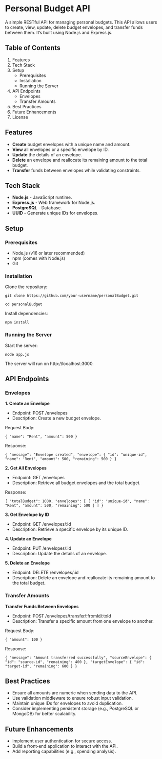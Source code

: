 # Personal Budget API

A simple RESTful API for managing personal budgets. This API allows users to create, view, update, delete budget envelopes, and transfer funds between them. It’s built using Node.js and Express.js.

## Table of Contents

1. Features
2. Tech Stack
3. Setup
   - Prerequisites
   - Installation
   - Running the Server
4. API Endpoints
   - Envelopes
   - Transfer Amounts
5. Best Practices
6. Future Enhancements
7. License


## Features

- **Create** budget envelopes with a unique name and amount.
- **View** all envelopes or a specific envelope by ID.
- **Update** the details of an envelope.
- **Delete** an envelope and reallocate its remaining amount to the total budget.
- **Transfer** funds between envelopes while validating constraints.


## Tech Stack

- **Node.js** - JavaScript runtime.
- **Express.js** - Web framework for Node.js.
- **PostgreSQL** - Database.
- **UUID** - Generate unique IDs for envelopes.


## Setup

### Prerequisites
- Node.js (v16 or later recommended)
- npm (comes with Node.js)
- Git


### Installation

Clone the repository:

``git clone https://github.com/your-username/personalBudget.git``

``cd personalBudget``

Install dependencies:

``npm install``

### Running the Server

Start the server:

``node app.js``

The server will run on http://localhost:3000.


## API Endpoints

### Envelopes

**1. Create an Envelope**

- Endpoint: POST /envelopes
- Description: Create a new budget envelope.

Request Body:

``{
    "name": "Rent",
    "amount": 500
}``

Response:

``{
    "message": "Envelope created",
    "envelope": {
        "id": "unique-id",
        "name": "Rent",
        "amount": 500,
        "remaining": 500
    }
}``

**2. Get All Envelopes**
- Endpoint: GET /envelopes
- Description: Retrieve all budget envelopes and the total budget.

Response:

``{
    "totalBudget": 1000,
    "envelopes": [
        {
            "id": "unique-id",
            "name": "Rent",
            "amount": 500,
            "remaining": 500
        }
    ]
}``

**3. Get Envelope by ID**
- Endpoint: GET /envelopes/:id
- Description: Retrieve a specific envelope by its unique ID.

**4. Update an Envelope**
- Endpoint: PUT /envelopes/:id
- Description: Update the details of an envelope.

**5. Delete an Envelope**
- Endpoint: DELETE /envelopes/:id
- Description: Delete an envelope and reallocate its remaining amount to the total budget.

### Transfer Amounts

**Transfer Funds Between Envelopes**
- Endpoint: POST /envelopes/transfer/:fromId/:toId
- Description: Transfer a specific amount from one envelope to another.

Request Body:

``{
    "amount": 100
}``

Response:

``{
    "message": "Amount transferred successfully",
    "sourceEnvelope": {
        "id": "source-id",
        "remaining": 400
    },
    "targetEnvelope": {
        "id": "target-id",
        "remaining": 600
    }
}``


## Best Practices

- Ensure all amounts are numeric when sending data to the API.
- Use validation middleware to ensure robust input validation.
- Maintain unique IDs for envelopes to avoid duplication.
- Consider implementing persistent storage (e.g., PostgreSQL or MongoDB) for better scalability.


## Future Enhancements

- Implement user authentication for secure access.
- Build a front-end application to interact with the API.
- Add reporting capabilities (e.g., spending analysis).
